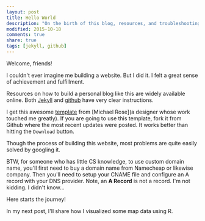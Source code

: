 ```yaml
---
layout: post
title: Hello World
description: "On the birth of this blog, resources, and troubleshooting."
modified: 2015-10-18
comments: true
share: true
tags: [jekyll, github]
---
```


Welcome, friends!

I couldn't ever imagine me building a website. But I did it. I felt a great sense of achievement and fulfillment.  

Resources on how to build a personal blog like this are widely available online. Both [Jekyll](http://jekyllrb.com/docs/usage/) and [github](https://pages.github.com) have very clear instructions. 

I get this awesome [template](https://mademistakes.com/work/hpstr-jekyll-theme/) from [Michael Rose](a designer whose work touched me greatly). If you are going to use this template, fork it from Github where the most recent updates were posted. It works better than hitting the `Download` button.

Though the process of building this website, most problems are quite easily solved by googling it.

BTW, for someone who has little CS knowledge, to use custom domain name, you'll first need to buy a domain name from Namecheap or likewise company. Then you'll need to setup your CNAME file and configure an A record with your DNS provider. Note, an **A Record** is not a record. I'm not kidding. I didn't know...

Here starts the journey!

In my next post, I'll share how I visualized some map data using R.
